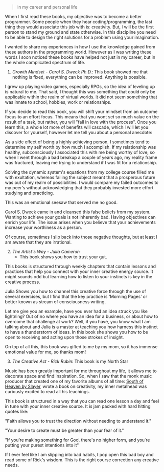 > In my career and personal life


When I first read these books, my objective was to become a better programmer. Some people when they hear coding/programming, the last thing they would associate this job with is: creativity. But, I will be the first person to stand my ground and state otherwise. In this discipline you need to be able to design the right solutions for a problem using your imagination.

I wanted to share my experiences in how I use the knowledge gained from these authors in the programming world. However as I was writing these words I soon noticed these books have helped not just in my career, but in the whole complicated spectrum of life.


1. _Growth Mindset - Carol S. Dweck Ph.D._: This book showed me that nothing is fixed, everything can be improved. Anything is possible.

I grew up playing video games, especially RPGs, so the idea of leveling up is natural to me. That said, I thought this was something that could only be applicable within the realm of virtual worlds. It did not seem something that was innate to school, hobbies, work or relationships.

If you decide to read this book, you will shift your mindset from an outcome focus to an effort focus. This means that you wont set so much value on the result of a task, but rather, you will "fall in love with the process". Once you learn this, a whole lot more of benefits will cascade, which I will let you discover for yourself, however let me tell you about a personal anecdote:

As a side effect of being a highly achieving person, I sometimes tend to determine my self worth by how much I accomplish. If my relationship was healthy, subconsciously I associated this with me being worthy of love, so when I went through a bad breakup a couple of years ago, my reality frame was fractured, leaving me trying to understand if I was fit for a relationship.

Solving the dynamic system's equations from my college course filled me with exultation, whereas failing the subject meant that a prosperous future was out of my realm of possibilities. I would compare my failed outcomes to my peer's without acknowledging that they probably invested more effort studying and practicing.

This was an emotional seesaw that served me no good.

Carol S. Dweck came in and cleansed this false beliefs from my system. Wanting to achieve your goals is not inherently bad. Having objectives can enrich your life. The issue arises when you believe that your achievements increase your worthiness as a person.

Of course, sometimes I slip back into those negative thoughts, but at least I am aware that they are irrational. 

2. _The Artist's Way - Julia Cameron_
    - This book shows you how to trust your gut.

This books is structured through weekly chapters that contain lessons and practices that help you connect with your inner creative energy source. It might sounds odd but learning how to listen to your instincts is key in the creative process.

Julia Shows you how to channel this creative force through the use of several exercises, but I find that the key practice is 'Morning Pages' or better known as stream of consciousness writing.

Let me give you an example, have you ever had an idea struck you like lightning? Out of no where you have an idea for a business, or about how to overcome that challenge at work? Well, if you have, you know what I am talking about and Julia is a master at teaching you how harness this instinct to have a thunderstorm of ideas. In this book she shows you how to be open to receiving and acting upon those strokes of insight.

On top of all this, this book was gifted to me by my mom, so it has immense emotional value for me, so thanks mom!

3. _The Creative Act - Rick Rubin_: This book is my North Star

Music has been greatly important for me throughout my life, it allows me to decorate space and find inspiration. So, when I saw that the monk music producer that created one of my favorite albums of all time: [South of Heaven by Slayer](https://en.wikipedia.org/wiki/South_of_Heaven), wrote a book on creativity, my inner metalhead was curiously excited to read all his teachings.

This book is structured in a way that you can read one lesson a day and feel in tune with your inner creative source. It is jam packed with hard hitting quotes like:

"Faith allows you to trust the direction without needing to understand it."

"Your desire to create must be greater than your fear of it."

"If you're making something for God, there's no higher form, and you're putting your purest intentions into it"

If I ever feel like I am slipping into bad habits, I pop open this bad boy and read some of Rick's wisdom. This is the right course correction any creative needs.
